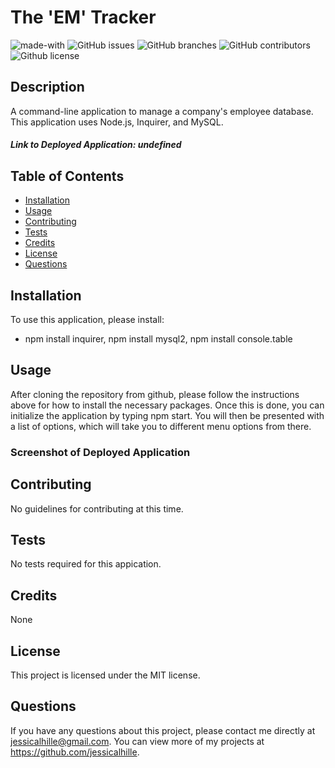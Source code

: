 # The 'EM' Tracker
  ![made-with](https://img.shields.io/badge/Made%20with-Node.js-1f425f.svg)
  ![GitHub issues](https://img.shields.io/github/issues/jessicalhille/the-em-tracker)
  ![GitHub branches](https://badgen.net/github/branches/jessicalhille/the-em-tracker)
  ![GitHub contributors](https://img.shields.io/github/contributors/jessicalhille/the-em-tracker)
  ![Github license](http://img.shields.io/badge/license-MIT-blue.svg)


  ## Description
  A command-line application to manage a company's employee database. This application uses Node.js, Inquirer, and MySQL.
  ##### Link to Deployed Application: undefined

  ## Table of Contents
  * [Installation](#installation)
  * [Usage](#usage)
  * [Contributing](#contributing)
  * [Tests](#tests)
  * [Credits](#credits)
  * [License](#license)
  * [Questions](#questions)

  ## Installation
  To use this application, please install:
  * npm install inquirer, npm install mysql2, npm install console.table

  ## Usage
  After cloning the repository from github, please follow the instructions above for how to install the necessary packages. Once this is done, you can initialize the application by typing npm start. You will then be presented with a list of options, which will take you to different menu options from there.
  ### Screenshot of Deployed Application
  

  ## Contributing
  No guidelines for contributing at this time.

  ## Tests
  No tests required for this appication.

  ## Credits
  None

  ## License
  This project is licensed under the MIT license.

  ## Questions
  If you have any questions about this project, please contact me directly at jessicalhille@gmail.com.
  You can view more of my projects at https://github.com/jessicalhille.